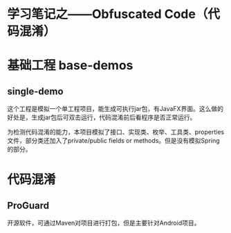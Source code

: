 # 学习笔记之——Obfuscated Code（代码混淆）

# 基础工程 base-demos

## single-demo

这个工程是模拟一个单工程项目，能生成可执行jar包，有JavaFX界面。这么做的好处是，生成jar包后可双击运行，代码混淆前后看程序是否正常运行。

为检测代码混淆的能力，本项目模拟了接口、实现类、枚举、工具类、properties文件，部分类还加入了private/public fields or methods。但是没有模拟Spring的部分。

# 代码混淆

## ProGuard

开源软件，可通过Maven对项目进行打包，但是主要针对Android项目。

## 